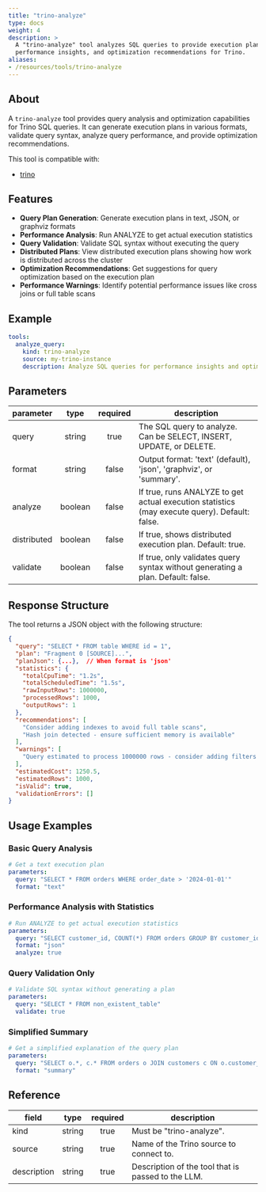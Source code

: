 ```yaml
---
title: "trino-analyze"
type: docs
weight: 4
description: >
  A "trino-analyze" tool analyzes SQL queries to provide execution plans,
  performance insights, and optimization recommendations for Trino.
aliases:
- /resources/tools/trino-analyze
---
```


## About

A `trino-analyze` tool provides query analysis and optimization capabilities
for Trino SQL queries. It can generate execution plans in various formats,
validate query syntax, analyze query performance, and provide optimization
recommendations.

This tool is compatible with:
- [trino](../../sources/trino.md)

## Features

- **Query Plan Generation**: Generate execution plans in text, JSON, or
  graphviz formats
- **Performance Analysis**: Run ANALYZE to get actual execution statistics
- **Query Validation**: Validate SQL syntax without executing the query
- **Distributed Plans**: View distributed execution plans showing how work is
  distributed across the cluster
- **Optimization Recommendations**: Get suggestions for query optimization
  based on the execution plan
- **Performance Warnings**: Identify potential performance issues like cross
  joins or full table scans

## Example

```yaml
tools:
  analyze_query:
    kind: trino-analyze
    source: my-trino-instance
    description: Analyze SQL queries for performance insights and optimization
```

## Parameters

| **parameter**  | **type** | **required** | **description**                                                                                              |
|----------------|:--------:|:------------:|--------------------------------------------------------------------------------------------------------------|
| query          | string   | true         | The SQL query to analyze. Can be SELECT, INSERT, UPDATE, or DELETE.                                         |
| format         | string   | false        | Output format: 'text' (default), 'json', 'graphviz', or 'summary'.                                          |
| analyze        | boolean  | false        | If true, runs ANALYZE to get actual execution statistics (may execute query). Default: false.               |
| distributed    | boolean  | false        | If true, shows distributed execution plan. Default: true.                                                   |
| validate       | boolean  | false        | If true, only validates query syntax without generating a plan. Default: false.                             |

## Response Structure

The tool returns a JSON object with the following structure:

```json
{
  "query": "SELECT * FROM table WHERE id = 1",
  "plan": "Fragment 0 [SOURCE]...",
  "planJson": {...},  // When format is 'json'
  "statistics": {
    "totalCpuTime": "1.2s",
    "totalScheduledTime": "1.5s",
    "rawInputRows": 1000000,
    "processedRows": 1000,
    "outputRows": 1
  },
  "recommendations": [
    "Consider adding indexes to avoid full table scans",
    "Hash join detected - ensure sufficient memory is available"
  ],
  "warnings": [
    "Query estimated to process 1000000 rows - consider adding filters or limits"
  ],
  "estimatedCost": 1250.5,
  "estimatedRows": 1000,
  "isValid": true,
  "validationErrors": []
}
```

## Usage Examples

### Basic Query Analysis
```yaml
# Get a text execution plan
parameters:
  query: "SELECT * FROM orders WHERE order_date > '2024-01-01'"
  format: "text"
```

### Performance Analysis with Statistics
```yaml
# Run ANALYZE to get actual execution statistics
parameters:
  query: "SELECT customer_id, COUNT(*) FROM orders GROUP BY customer_id"
  format: "json"
  analyze: true
```

### Query Validation Only
```yaml
# Validate SQL syntax without generating a plan
parameters:
  query: "SELECT * FROM non_existent_table"
  validate: true
```

### Simplified Summary
```yaml
# Get a simplified explanation of the query plan
parameters:
  query: "SELECT o.*, c.* FROM orders o JOIN customers c ON o.customer_id = c.id"
  format: "summary"
```

## Reference

| **field**      | **type** | **required** | **description**                                                |
|----------------|:--------:|:------------:|----------------------------------------------------------------|
| kind           | string   | true         | Must be "trino-analyze".                                      |
| source         | string   | true         | Name of the Trino source to connect to.                       |
| description    | string   | true         | Description of the tool that is passed to the LLM.            |
